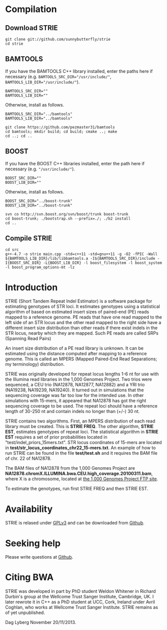 # Compilation

## Download STRIE
	git clone git://github.com/sunnybutterfly/strie
	cd strie

## BAMTOOLS

If you have the BAMTOOLS C++ library installed, enter the paths here if 
necessary (e.g. `BAMTOOLS_SRC_DIR="/usr/include/"`, 
`BAMTOOLS_LIB_DIR="/usr/include/"`).

	BAMTOOLS_SRC_DIR="" 
	BAMTOOLS_LIB_DIR=""

Otherwise, install as follows.

	BAMTOOLS_SRC_DIR="../bamtools"
	BAMTOOLS_LIB_DIR="../bamtools"
	
	git clone https://github.com/pezmaster31/bamtools
	cd bamtools; mkdir build; cd build; cmake ..; make
	cd ..; cd ..

## BOOST

If you have the BOOST C++ libraries installed, enter the path here if 
necessary (e.g. `"/usr/include/"`).

	BOOST_SRC_DIR=""
	BOOST_LIB_DIR=""

Otherwise, install as follows.

	BOOST_SRC_DIR="../boost-trunk"
	BOOST_LIB_DIR="../boost-trunk"
	
	svn co http://svn.boost.org/svn/boost/trunk boost-trunk
	cd boost-trunk; ./bootstrap.sh --prefix=./; ./b2 install
	cd ..

## Compile STRIE

	cd src
	g++-4.7 -o strie main.cpp -std=c++11 -std=gnu++11 -g -O2 -fPIC -Wall ${BAMTOOLS_LIB_DIR}/lib/libbamtools.a -I${BAMTOOLS_SRC_DIR}/include -I{BOOST_SRC_DIR} -L{BOOST_LIB_DIR} -l boost_filesystem -l boost_system -l boost_program_options-mt -lz


# Introduction

STRIE (Short Tandem Repeat Indel Estimator) is a software package for estimating
genotypes of STR loci. It estimates genotypes using a statistical algorithm of
based on estimated insert sizes of paired-end (PE) reads mapped to a reference 
genome. PE reads that have one read mapped to the left side of an STR locus and
the other read mapped to the right side have a different insert size 
distribution than other reads if there exist indels in the STR locus, nearby 
which they are mapped. Such PE reads are called SRPs (Spanning Read Pairs)

An insert size distribution of a PE read library is unknown. It can be 
estimated using the distance computed after mapping to a reference genome. This
is called an MPERS (Mapped Paired-End Read Separations; my terminology) 
distribution.

STRIE was originally developed for repeat locus lengths 1-6 nt for use with the
Illumina read libraries in the 1,000 Genomes Project. Two trios were sequenced, 
a CEU trio (NA12878, NA12877, NA12882) and a YRI trio (NA19238, NA19239, 
NA19240). It turned out in simulations that the sequencing coverage was far too 
low for the intended use. In other simulations with 15-mers, it appeared that 
NA12878 has got the right sequencing coverage to be used. The repeat loci 
should have a reference length of 30-250 nt and contain indels no longer than 
(+/-) 30 nt.

STRIE contains two algorithms. First, an MPERS distribution of each read 
library must be created. This is **STRIE FREQ**. The other algorithm, **STRIE EST**, 
estimates genotypes of repeat loci. The statistical algorithm in **STRIE EST** 
requires a set of prior probabilities located in "test/indel_priors_15mers.txt".
STR locus coordinates of 15-mers are located in 
**test/str_locus_coordinates_chr22_15-mers.txt**. An example of how to run STRIE
can be found in the file **test/test.sh** and it requires the BAM file of chr. 22
of NA12878.

The BAM files of NA12878 from the 1,000 Genomes Project are 
**NA12878.chromX.ILLUMINA.bwa.CEU.high_coverage.20100311.bam**, where X is a 
chromosome, located at [the 1,000 Genomes Project FTP site][4].

To estimate the genotypes, run first STRIE FREQ and then STRIE EST.


# Availability

STRIE is relased under [GPLv3][1] and can be downloaded from [Github][2].


# Seeking help

Please write questions at [Github][3].


# Citing BWA

STRIE was developed in part by PhD student Weldon Whitener in Richard Durbin's 
group at the Wellcome Trust Sanger Institute, Cambridge, UK. I later rewrote it
in C++ as a PhD student at UCC, Cork, Ireland under Avril Coghlan, who works at
Wellcome Trust Sanger Institute. STRIE remains as of yet unpublished.

Dag Lyberg
November 20/11/2013.


[1]: http://en.wikipedia.org/wiki/GNU_General_Public_License
[2]: https://github.com/sunnybutterfly/strie
[3]: https://github.com/sunnybutterfly/strie/issues
[4]: ftp://ftp.1000genomes.ebi.ac.uk/vol1/ftp/technical/pilot2_high_cov_GRCh37_bams/data/NA12878/alignment/
